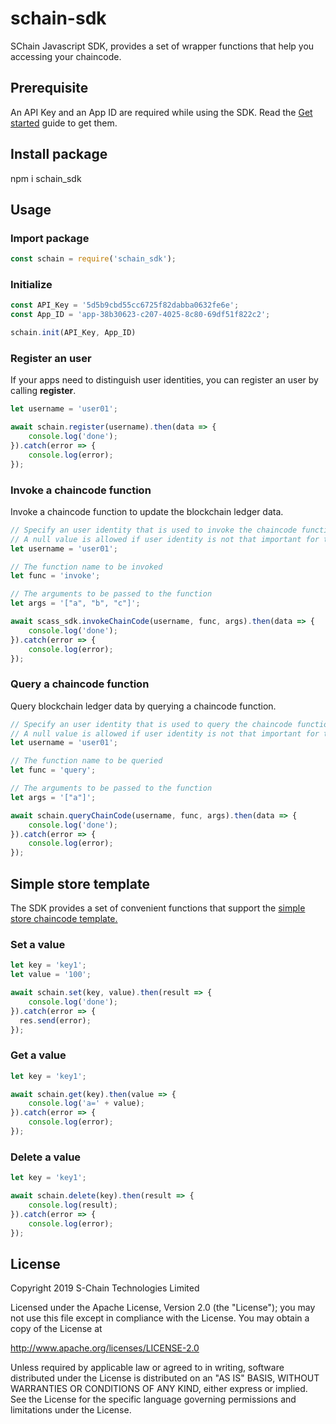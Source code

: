 # schain-sdk

SChain Javascript SDK, provides a set of wrapper functions that help you accessing your chaincode.

## Prerequisite
An API Key and an App ID are required while using the SDK. Read the [Get started](https://github.com/issbgkh/schain-get-started) guide to get them.

## Install package
npm i schain_sdk

## Usage

### Import package
```javascript
const schain = require('schain_sdk');
```
### Initialize
```javascript
const API_Key = '5d5b9cbd55cc6725f82dabba0632fe6e';
const App_ID = 'app-38b30623-c207-4025-8c80-69df51f822c2';

schain.init(API_Key, App_ID)
```
### Register an user
If your apps need to distinguish user identities, you can register an user by calling **register**.

```javascript
let username = 'user01';

await schain.register(username).then(data => {
    console.log('done');
}).catch(error => {
    console.log(error);
});
```

### Invoke a chaincode function
Invoke a chaincode function to update the blockchain ledger data.

```javascript
// Specify an user identity that is used to invoke the chaincode function.
// A null value is allowed if user identity is not that important for this function.
let username = 'user01';

// The function name to be invoked
let func = 'invoke';

// The arguments to be passed to the function
let args = '["a", "b", "c"]';

await scass_sdk.invokeChainCode(username, func, args).then(data => {
    console.log('done');
}).catch(error => {
    console.log(error);
});
```

### Query a chaincode function
Query blockchain ledger data by querying a chaincode function.

```javascript
// Specify an user identity that is used to query the chaincode function.
// A null value is allowed if user identity is not that important for this function.
let username = 'user01';

// The function name to be queried
let func = 'query';

// The arguments to be passed to the function
let args = '["a"]';

await schain.queryChainCode(username, func, args).then(data => {
    console.log('done');
}).catch(error => {
    console.log(error);
});
```

## Simple store template
The SDK provides a set of convenient functions that support the [simple store chaincode template.](https://github.com/issbgkh/simple-store)

### Set a value
```javascript
let key = 'key1';
let value = '100';

await schain.set(key, value).then(result => {
    console.log('done');
}).catch(error => {
  res.send(error);
});
```

### Get a value
```javascript
let key = 'key1';

await schain.get(key).then(value => {
    console.log('a=' + value);
}).catch(error => {
    console.log(error);
});
```

### Delete a value
```javascript
let key = 'key1';

await schain.delete(key).then(result => {
    console.log(result);
}).catch(error => {
    console.log(error);
});
```

## License
Copyright 2019 S-Chain Technologies Limited

Licensed under the Apache License, Version 2.0 (the "License");
you may not use this file except in compliance with the License.
You may obtain a copy of the License at

http://www.apache.org/licenses/LICENSE-2.0

Unless required by applicable law or agreed to in writing, software
distributed under the License is distributed on an "AS IS" BASIS,
WITHOUT WARRANTIES OR CONDITIONS OF ANY KIND, either express or implied.
See the License for the specific language governing permissions and
limitations under the License.
